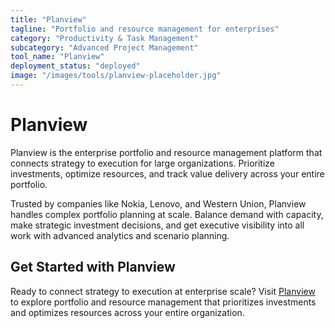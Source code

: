 ```yaml
---
title: "Planview"
tagline: "Portfolio and resource management for enterprises"
category: "Productivity & Task Management"
subcategory: "Advanced Project Management"
tool_name: "Planview"
deployment_status: "deployed"
image: "/images/tools/planview-placeholder.jpg"
---
```


# Planview

Planview is the enterprise portfolio and resource management platform that connects strategy to execution for large organizations. Prioritize investments, optimize resources, and track value delivery across your entire portfolio.

Trusted by companies like Nokia, Lenovo, and Western Union, Planview handles complex portfolio planning at scale. Balance demand with capacity, make strategic investment decisions, and get executive visibility into all work with advanced analytics and scenario planning.

## Get Started with Planview

Ready to connect strategy to execution at enterprise scale? Visit [Planview](https://www.planview.com) to explore portfolio and resource management that prioritizes investments and optimizes resources across your entire organization.